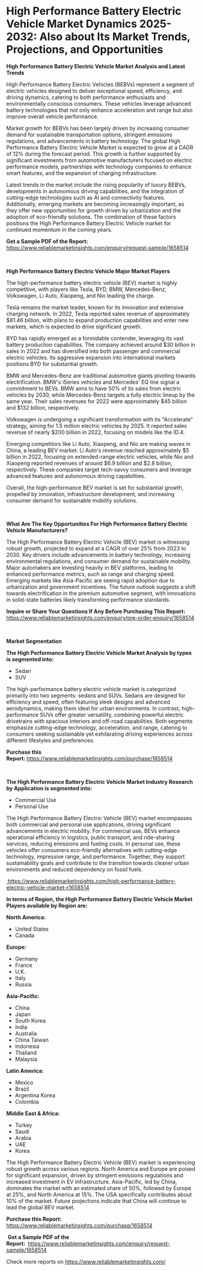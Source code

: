 <p><h1>High Performance Battery Electric Vehicle Market Dynamics 2025-2032: Also about Its Market Trends, Projections, and Opportunities</h1></p><p><strong>High Performance Battery Electric Vehicle Market Analysis and Latest Trends</strong></p>
<p><p>High Performance Battery Electric Vehicles (BEBVs) represent a segment of electric vehicles designed to deliver exceptional speed, efficiency, and driving dynamics, catering to both performance enthusiasts and environmentally conscious consumers. These vehicles leverage advanced battery technologies that not only enhance acceleration and range but also improve overall vehicle performance.</p><p>Market growth for BEBVs has been largely driven by increasing consumer demand for sustainable transportation options, stringent emissions regulations, and advancements in battery technology. The global High Performance Battery Electric Vehicle Market is expected to grow at a CAGR of 12% during the forecast period. This growth is further supported by significant investments from automotive manufacturers focused on electric performance models, partnerships with technology companies to enhance smart features, and the expansion of charging infrastructure.</p><p>Latest trends in the market include the rising popularity of luxury BEBVs, developments in autonomous driving capabilities, and the integration of cutting-edge technologies such as AI and connectivity features. Additionally, emerging markets are becoming increasingly important, as they offer new opportunities for growth driven by urbanization and the adoption of eco-friendly solutions. The combination of these factors positions the High Performance Battery Electric Vehicle market for continued momentum in the coming years.</p></p>
<p><strong>Get a Sample PDF of the Report:&nbsp;</strong> <a href="https://www.reliablemarketinsights.com/enquiry/request-sample/1658514?utm_campaign=2632&utm_medium=2&utm_source=Github&utm_content=ia&utm_term=23032025&utm_id=high-performance-battery-electric-vehicle">https://www.reliablemarketinsights.com/enquiry/request-sample/1658514</a></p>
<p>&nbsp;</p>
<p><strong>High Performance Battery Electric Vehicle Major Market Players</strong></p>
<p><p>The high-performance battery electric vehicle (BEV) market is highly competitive, with players like Tesla, BYD, BMW, Mercedes-Benz, Volkswagen, Li Auto, Xiaopeng, and Nio leading the charge. </p><p>Tesla remains the market leader, known for its innovation and extensive charging network. In 2022, Tesla reported sales revenue of approximately $81.46 billion, with plans to expand production capabilities and enter new markets, which is expected to drive significant growth.</p><p>BYD has rapidly emerged as a formidable contender, leveraging its vast battery production capabilities. The company achieved around $30 billion in sales in 2022 and has diversified into both passenger and commercial electric vehicles. Its aggressive expansion into international markets positions BYD for substantial growth.</p><p>BMW and Mercedes-Benz are traditional automotive giants pivoting towards electrification. BMW's iSeries vehicles and Mercedes' EQ line signal a commitment to BEVs. BMW aims to have 50% of its sales from electric vehicles by 2030, while Mercedes-Benz targets a fully electric lineup by the same year. Their sales revenues for 2022 were approximately $45 billion and $132 billion, respectively.</p><p>Volkswagen is undergoing a significant transformation with its "Accelerate" strategy, aiming for 1.5 million electric vehicles by 2025. It reported sales revenue of nearly $200 billion in 2022, focusing on models like the ID.4.</p><p>Emerging competitors like Li Auto, Xiaopeng, and Nio are making waves in China, a leading BEV market. Li Auto's revenue reached approximately $5 billion in 2022, focusing on extended-range electric vehicles, while Nio and Xiaopeng reported revenues of around $6.9 billion and $2.8 billion, respectively. These companies target tech-savvy consumers and leverage advanced features and autonomous driving capabilities.</p><p>Overall, the high-performance BEV market is set for substantial growth, propelled by innovation, infrastructure development, and increasing consumer demand for sustainable mobility solutions.</p></p>
<p>&nbsp;</p>
<p><strong>What Are The Key Opportunities For High Performance Battery Electric Vehicle Manufacturers?</strong></p>
<p><p>The High Performance Battery Electric Vehicle (BEV) market is witnessing robust growth, projected to expand at a CAGR of over 25% from 2023 to 2030. Key drivers include advancements in battery technology, increasing environmental regulations, and consumer demand for sustainable mobility. Major automakers are investing heavily in BEV platforms, leading to enhanced performance metrics, such as range and charging speed. Emerging markets like Asia-Pacific are seeing rapid adoption due to urbanization and government incentives. The future outlook suggests a shift towards electrification in the premium automotive segment, with innovations in solid-state batteries likely transforming performance standards.</p></p>
<p><strong>Inquire or Share Your Questions If Any Before Purchasing This Report:</strong> <a href="https://www.reliablemarketinsights.com/enquiry/pre-order-enquiry/1658514?utm_campaign=2632&utm_medium=2&utm_source=Github&utm_content=ia&utm_term=23032025&utm_id=high-performance-battery-electric-vehicle">https://www.reliablemarketinsights.com/enquiry/pre-order-enquiry/1658514</a></p>
<p>&nbsp;</p>
<p><strong>Market Segmentation</strong></p>
<p><strong>The High Performance Battery Electric Vehicle Market Analysis by types is segmented into:</strong></p>
<p><ul><li>Sedan</li><li>SUV</li></ul></p>
<p><p>The high-performance battery electric vehicle market is categorized primarily into two segments: sedans and SUVs. Sedans are designed for efficiency and speed, often featuring sleek designs and advanced aerodynamics, making them ideal for urban environments. In contrast, high-performance SUVs offer greater versatility, combining powerful electric drivetrains with spacious interiors and off-road capabilities. Both segments emphasize cutting-edge technology, acceleration, and range, catering to consumers seeking sustainable yet exhilarating driving experiences across different lifestyles and preferences.</p></p>
<p><strong>Purchase this Report:&nbsp;</strong><a href="https://www.reliablemarketinsights.com/purchase/1658514?utm_campaign=2632&utm_medium=2&utm_source=Github&utm_content=ia&utm_term=23032025&utm_id=high-performance-battery-electric-vehicle">https://www.reliablemarketinsights.com/purchase/1658514</a></p>
<p>&nbsp;</p>
<p><strong>The High Performance Battery Electric Vehicle Market Industry Research by Application is segmented into:</strong></p>
<p><ul><li>Commercial Use</li><li>Personal Use</li></ul></p>
<p><p>The High Performance Battery Electric Vehicle (BEV) market encompasses both commercial and personal use applications, driving significant advancements in electric mobility. For commercial use, BEVs enhance operational efficiency in logistics, public transport, and ride-sharing services, reducing emissions and fueling costs. In personal use, these vehicles offer consumers eco-friendly alternatives with cutting-edge technology, impressive range, and performance. Together, they support sustainability goals and contribute to the transition towards cleaner urban environments and reduced dependency on fossil fuels.</p></p>
<p><a href="https://www.reliablemarketinsights.com/high-performance-battery-electric-vehicle-market-r1658514?utm_campaign=2632&utm_medium=2&utm_source=Github&utm_content=ia&utm_term=23032025&utm_id=high-performance-battery-electric-vehicle">&nbsp;https://www.reliablemarketinsights.com/high-performance-battery-electric-vehicle-market-r1658514</a></p>
<p><strong>In terms of Region, the High Performance Battery Electric Vehicle Market Players available by Region are:</strong></p>
<p>
    <p> <strong> North America: </strong>
        <ul>
            <li>United States</li>
            <li>Canada</li>
        </ul>
        </p> 
    <p> <strong> Europe: </strong>
        <ul>
            <li>Germany</li>
            <li>France</li>
            <li>U.K.</li>
            <li>Italy</li>
            <li>Russia</li>
        </ul>
        </p> 
    <p> <strong> Asia-Pacific: </strong>
        <ul>
            <li>China</li>
            <li>Japan</li>
            <li>South Korea</li>
            <li>India</li>
            <li>Australia</li>
            <li>China Taiwan</li>
            <li>Indonesia</li>
            <li>Thailand</li>
            <li>Malaysia</li>
        </ul>
        </p> 
    <p> <strong> Latin America: </strong>
        <ul>
            <li>Mexico</li>
            <li>Brazil</li>
            <li>Argentina Korea</li>
            <li>Colombia</li>
        </ul>
        </p> 
    <p> <strong> Middle East & Africa: </strong>
        <ul>
            <li>Turkey</li>
            <li>Saudi</li>
            <li>Arabia</li>
            <li>UAE</li>
            <li>Korea</li>
        </ul>
    </p>
    </p>
<p><p>The High Performance Battery Electric Vehicle (BEV) market is experiencing robust growth across various regions. North America and Europe are poised for significant expansion, driven by stringent emissions regulations and increased investment in EV infrastructure. Asia-Pacific, led by China, dominates the market with an estimated share of 50%, followed by Europe at 25%, and North America at 15%. The USA specifically contributes about 10% of the market. Future projections indicate that China will continue to lead the global BEV market.</p></p>
<p><strong>Purchase this Report: </strong><a href="https://www.reliablemarketinsights.com/purchase/1658514?utm_campaign=2632&utm_medium=2&utm_source=Github&utm_content=ia&utm_term=23032025&utm_id=high-performance-battery-electric-vehicle">https://www.reliablemarketinsights.com/purchase/1658514</a></p>
<p>&nbsp;<strong>Get a Sample PDF of the Report:&nbsp;&nbsp;</strong><a href="https://www.reliablemarketinsights.com/enquiry/request-sample/1658514?utm_campaign=2632&utm_medium=2&utm_source=Github&utm_content=ia&utm_term=23032025&utm_id=high-performance-battery-electric-vehicle">https://www.reliablemarketinsights.com/enquiry/request-sample/1658514</a></p>
<p><strong></strong></p>
<p>Check more reports on <a href="https://www.reliablemarketinsights.com/?utm_campaign=2632&utm_medium=2&utm_source=Github&utm_content=ia&utm_term=23032025&utm_id=high-performance-battery-electric-vehicle">https://www.reliablemarketinsights.com/</a></p>